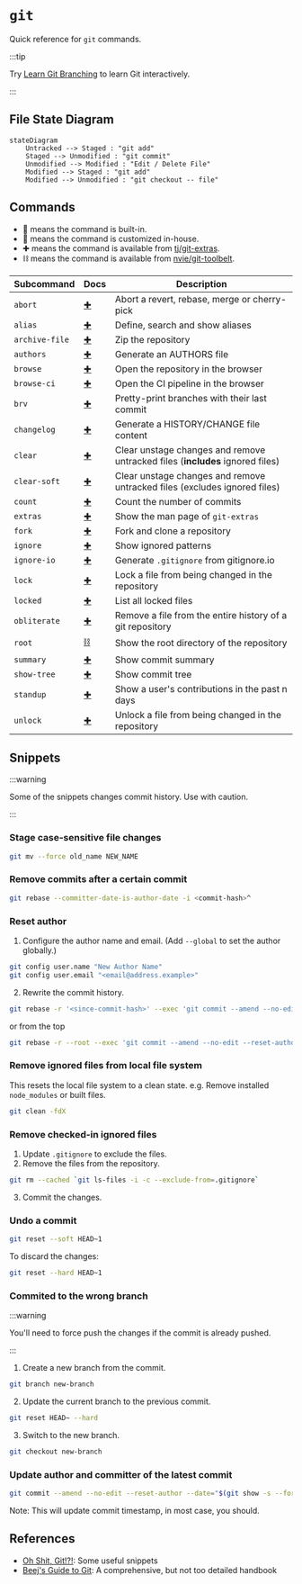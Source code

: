 # `git`

Quick reference for `git` commands.

:::tip

Try [Learn Git Branching](https://learngitbranching.js.org/) to learn Git interactively.

:::

## File State Diagram

```mermaid
stateDiagram
    Untracked --> Staged : "git add"
    Staged --> Unmodified : "git commit"
    Unmodified --> Modified : "Edit / Delete File"
    Modified --> Staged : "git add"
    Modified --> Unmodified : "git checkout -- file"
```

## Commands

- 📄 means the command is built-in.
- 🎁 means the command is customized in-house.
- ✚ means the command is available from [tj/git-extras](https://github.com/tj/git-extras).
- ⛓️ means the command is available from [nvie/git-toolbelt](https://github.com/nvie/git-toolbelt).

| Subcommand     | Docs                                                                              | Description                                                                   |
| -------------- | --------------------------------------------------------------------------------- | ----------------------------------------------------------------------------- |
| `abort`        | [✚](https://github.com/tj/git-extras/blob/main/Commands.md#git-abort)             | Abort a revert, rebase, merge or cherry-pick                                  |
| `alias`        | [✚](https://github.com/tj/git-extras/blob/main/Commands.md#git-alias)             | Define, search and show aliases                                               |
| `archive-file` | [✚](https://github.com/tj/git-extras/blob/main/Commands.md#git-archive-file)      | Zip the repository                                                            |
| `authors`      | [✚](https://github.com/tj/git-extras/blob/main/Commands.md#git-authors)           | Generate an AUTHORS file                                                      |
| `browse`       | [✚](https://github.com/tj/git-extras/blob/main/Commands.md#git-browse)            | Open the repository in the browser                                            |
| `browse-ci`    | [✚](https://github.com/tj/git-extras/blob/main/Commands.md#git-browse-ci)         | Open the CI pipeline in the browser                                           |
| `brv`          | [✚](https://github.com/tj/git-extras/blob/main/Commands.md#git-brv)               | Pretty-print branches with their last commit                                  |
| `changelog`    | [✚](https://github.com/tj/git-extras/blob/main/Commands.md#git-changelog)         | Generate a HISTORY/CHANGE file content                                        |
| `clear`        | [✚](https://github.com/tj/git-extras/blob/main/Commands.md#git-clear)             | Clear unstage changes and remove untracked files (**includes** ignored files) |
| `clear-soft`   | [✚](https://github.com/tj/git-extras/blob/main/Commands.md#git-clear-soft)        | Clear unstage changes and remove untracked files (excludes ignored files)     |
| `count`        | [✚](https://github.com/tj/git-extras/blob/main/Commands.md#git-count)             | Count the number of commits                                                   |
| `extras`       | [✚](https://github.com/tj/git-extras/blob/main/Commands.md#git-extras)            | Show the man page of `git-extras`                                             |
| `fork`         | [✚](https://github.com/tj/git-extras/blob/main/Commands.md#git-fork)              | Fork and clone a repository                                                   |
| `ignore`       | [✚](https://github.com/tj/git-extras/blob/main/Commands.md#git-ignore)            | Show ignored patterns                                                         |
| `ignore-io`    | [✚](https://github.com/tj/git-extras/blob/main/Commands.md#git-ignore-io)         | Generate `.gitignore` from gitignore.io                                       |
| `lock`         | [✚](https://github.com/tj/git-extras/blob/main/Commands.md#git-lock)              | Lock a file from being changed in the repository                              |
| `locked`       | [✚](https://github.com/tj/git-extras/blob/main/Commands.md#git-lock)              | List all locked files                                                         |
| `obliterate`   | [✚](https://github.com/tj/git-extras/blob/main/Commands.md#git-obliterate)        | Remove a file from the entire history of a git repository                     |
| `root`         | [⛓️](https://github.com/nvie/git-toolbelt/blob/main/README.md#git-root--git-repo) | Show the root directory of the repository                                     |
| `summary`      | [✚](https://github.com/tj/git-extras/blob/main/Commands.md#git-summary)           | Show commit summary                                                           |
| `show-tree`    | [✚](https://github.com/tj/git-extras/blob/main/Commands.md#git-show-tree)         | Show commit tree                                                              |
| `standup`      | [✚](https://github.com/tj/git-extras/blob/main/Commands.md#git-standup)           | Show a user's contributions in the past n days                                |
| `unlock`       | [✚](https://github.com/tj/git-extras/blob/main/Commands.md#git-unlock)            | Unlock a file from being changed in the repository                            |

## Snippets

:::warning

Some of the snippets changes commit history. Use with caution.

:::

### Stage case-sensitive file changes

```bash
git mv --force old_name NEW_NAME
```

### Remove commits after a certain commit

```bash
git rebase --committer-date-is-author-date -i <commit-hash>^
```

### Reset author

1. Configure the author name and email. (Add `--global` to set the author globally.)

```bash
git config user.name "New Author Name"
git config user.email "<email@address.example>"
```

2. Rewrite the commit history.

```bash
git rebase -r '<since-commit-hash>' --exec 'git commit --amend --no-edit --reset-author'
```

or from the top

```bash
git rebase -r --root --exec 'git commit --amend --no-edit --reset-author'
```

### Remove ignored files from local file system

This resets the local file system to a clean state. e.g. Remove installed `node_modules` or built files.

```bash
git clean -fdX
```

### Remove checked-in ignored files

1. Update `.gitignore` to exclude the files.
2. Remove the files from the repository.

```bash
git rm --cached `git ls-files -i -c --exclude-from=.gitignore`
```

3. Commit the changes.

### Undo a commit

```bash
git reset --soft HEAD~1
```

To discard the changes:

```bash
git reset --hard HEAD~1
```

### Commited to the wrong branch

:::warning

You'll need to force push the changes if the commit is already pushed.

:::

1. Create a new branch from the commit.

```bash
git branch new-branch
```

2. Update the current branch to the previous commit.

```bash
git reset HEAD~ --hard
```

3. Switch to the new branch.

```bash
git checkout new-branch
```

### Update author and committer of the latest commit

```bash
git commit --amend --no-edit --reset-author --date="$(git show -s --format=%ci HEAD)"
```

Note: This will update commit timestamp, in most case, you should.

## References

- [Oh Shit, Git!?!](https://ohshitgit.com/): Some useful snippets
- [Beej's Guide to Git](https://beej.us/guide/bggit/html/split-wide/): A comprehensive, but not too detailed handbook
